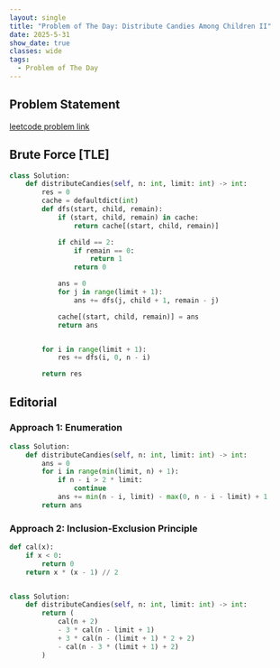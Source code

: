 ```yaml
---
layout: single
title: "Problem of The Day: Distribute Candies Among Children II"
date: 2025-5-31
show_date: true
classes: wide
tags:
  - Problem of The Day
---
```


## Problem Statement

[leetcode problem link](https://leetcode.com/problems/distribute-candies-among-children-ii/description/?envType=daily-question&envId=2025-06-01)

## Brute Force [TLE]

```python
class Solution:
    def distributeCandies(self, n: int, limit: int) -> int:
        res = 0
        cache = defaultdict(int)
        def dfs(start, child, remain):
            if (start, child, remain) in cache:
                return cache[(start, child, remain)]

            if child == 2:
                if remain == 0:
                    return 1
                return 0

            ans = 0
            for j in range(limit + 1):
                ans += dfs(j, child + 1, remain - j)

            cache[(start, child, remain)] = ans
            return ans


        for i in range(limit + 1):
            res += dfs(i, 0, n - i)

        return res
```

## Editorial

### Approach 1: Enumeration

```python
class Solution:
    def distributeCandies(self, n: int, limit: int) -> int:
        ans = 0
        for i in range(min(limit, n) + 1):
            if n - i > 2 * limit:
                continue
            ans += min(n - i, limit) - max(0, n - i - limit) + 1
        return ans
```

### Approach 2: Inclusion-Exclusion Principle

```python
def cal(x):
    if x < 0:
        return 0
    return x * (x - 1) // 2


class Solution:
    def distributeCandies(self, n: int, limit: int) -> int:
        return (
            cal(n + 2)
            - 3 * cal(n - limit + 1)
            + 3 * cal(n - (limit + 1) * 2 + 2)
            - cal(n - 3 * (limit + 1) + 2)
        )
```

